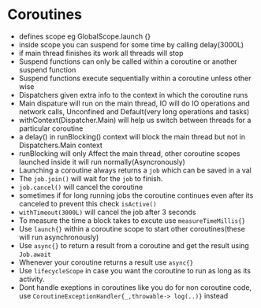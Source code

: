 # Coroutines
- defines scope eg GlobalScope.launch {}
- inside scope you can suspend for some time by calling delay(3000L)
- if main thread finishes its work all threads will stop
- Suspend functions can only be called within a coroutine or another suspend function
- Suspend functions execute sequentially within a coroutine unless other wise
- Dispatchers given extra info to the context in which the coroutine runs
- Main dispature will run on the main thread, IO will do IO operations and network calls, Unconfined and Default(very long operations and tasks)
- withContext(Dispatcher.Main) will help us switch between threads for a particular coroutine
- a delay() in runBlocking() context will block the main thread but not in Dispatchers.Main context
- runBlocking will only Affect the main thread, other coroutine scopes launched inside it will run normally(Asyncronously) 
- Launching a coroutine always returns a `job` which can be saved in a val
- The `job.join()` will wait for the `job` to finish.
- `job.cancel()` will cancel the coroutine
- sometimes if for long running jobs the coroutine continues even after its canceled to prevent this check `isActive()`
- `withTimeout(3000L)` will cancel the job after 3 seconds
- To measure the time a block takes to excute use `measureTimeMillis{}`
- Use `launch{}` within a coroutine scope to start other coroutines(these will run asynchronously)
- Use `async{}` to return a result from a coroutine and get the result using `Job.await`
- Whenever your coroutine returns a result use `async{}`
- Use `lifecycleScope` in case you want the coroutine to run as long as its activity.
- Dont handle exeptions in coroutines like you do for non coroutine code, use `CoroutineExceptionHandler{_,throwable-> log(..)}` instead
